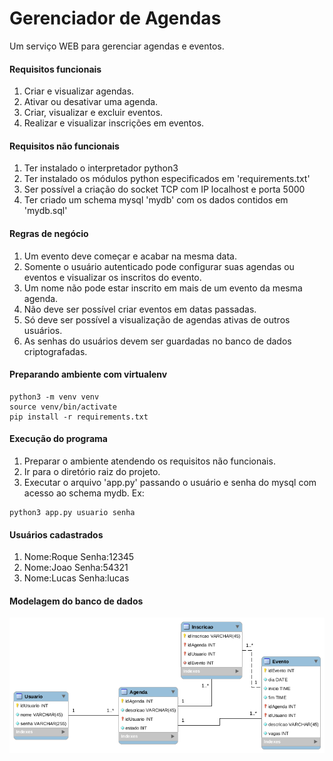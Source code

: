 # Gerenciador de Agendas

Um serviço WEB para gerenciar agendas e eventos.

#### Requisitos funcionais
1. Criar e visualizar agendas.
2. Ativar ou desativar uma agenda.
3. Criar, visualizar e excluir eventos.
4. Realizar e visualizar inscrições em eventos.

#### Requisitos não funcionais
1. Ter instalado o interpretador python3
2. Ter instalado os módulos python especificados em 'requirements.txt'
3. Ser possível a criação do socket TCP com IP localhost e porta 5000
4. Ter criado um schema mysql 'mydb' com os dados contidos em 'mydb.sql'

#### Regras de negócio
1. Um evento deve começar e acabar na mesma data.
2. Somente o usuário autenticado pode configurar suas agendas ou eventos e visualizar os inscritos do evento.
3. Um nome não pode estar inscrito em mais de um evento da mesma agenda.
4. Não deve ser possível criar eventos em datas passadas.
5. Só deve ser possível a visualização de agendas ativas de outros usuários.
6. As senhas do usuários devem ser guardadas no banco de dados criptografadas.

#### Preparando ambiente com virtualenv

```shell
python3 -m venv venv
source venv/bin/activate
pip install -r requirements.txt
```
#### Execução do programa
1. Preparar o ambiente atendendo os requisitos não funcionais.
2. Ir para o diretório raiz do projeto.
3. Executar o arquivo 'app.py' passando o usuário e senha do mysql com acesso ao schema mydb. Ex:
```shell
python3 app.py usuario senha
```
#### Usuários cadastrados
1. Nome:Roque   Senha:12345
2. Nome:Joao    Senha:54321
3. Nome:Lucas   Senha:lucas
#### Modelagem do banco de dados

![model](db_model.png)

